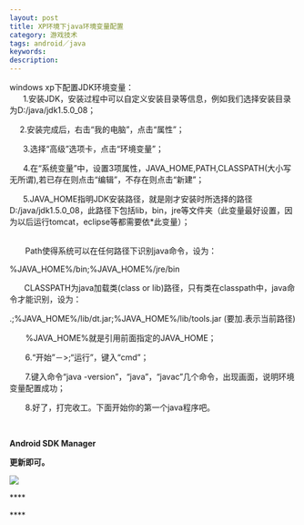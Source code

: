 ```yaml
---
layout: post
title: XP环境下java环境变量配置
category: 游戏技术
tags: android／java
keywords: 
description: 
---
```


windows xp下配置JDK环境变量：\
      
1.安装JDK，安装过程中可以自定义安装目录等信息，例如我们选择安装目录为D:/java/jdk1.5.0\_08；

　 2.安装完成后，右击“我的电脑”，点击“属性”；

      3.选择“高级”选项卡，点击“环境变量”；

     
4.在“系统变量”中，设置3项属性，JAVA\_HOME,PATH,CLASSPATH(大小写无所谓),若已存在则点击“编辑”，不存在则点击“新建”；

     
5.JAVA\_HOME指明JDK安装路径，就是刚才安装时所选择的路径D:/java/jdk1.5.0\_08，此路径下包括lib，bin，jre等文件夹（此变量最好设置，因为以后运行tomcat，eclipse等都需要依\*此变量）；\
      

       Path使得系统可以在任何路径下识别java命令，设为：

%JAVA\_HOME%/bin;%JAVA\_HOME%/jre/bin

　   CLASSPATH为java加载类(class or
lib)路径，只有类在classpath中，java命令才能识别，设为：

.;%JAVA\_HOME%/lib/dt.jar;%JAVA\_HOME%/lib/tools.jar (要加.表示当前路径)

　　%JAVA\_HOME%就是引用前面指定的JAVA\_HOME；

       6.“开始”－\>;“运行”，键入“cmd”；

      
7.键入命令“java -version”，“java”，“javac”几个命令，出现画面，说明环境变量配置成功；

       8.好了，打完收工。下面开始你的第一个java程序吧。

 

**Android SDK Manager**

**更新即可。**

**![](http://files.note.sdo.com/XbPJ4~keKn0iwE01o003Gq)**

**** 

**** 








